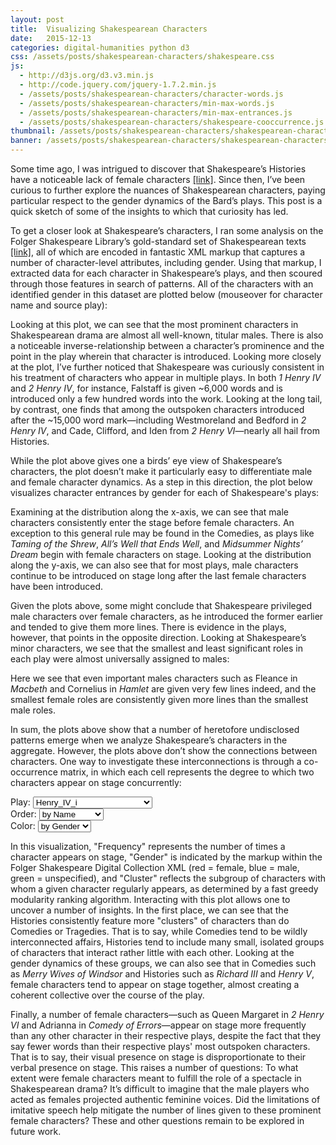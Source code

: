```yaml
---
layout: post
title:  Visualizing Shakespearean Characters
date:   2015-12-13
categories: digital-humanities python d3
css: /assets/posts/shakespearean-characters/shakespeare.css
js: 
  - http://d3js.org/d3.v3.min.js
  - http://code.jquery.com/jquery-1.7.2.min.js
  - /assets/posts/shakespearean-characters/character-words.js
  - /assets/posts/shakespearean-characters/min-max-words.js
  - /assets/posts/shakespearean-characters/min-max-entrances.js
  - /assets/posts/shakespearean-characters/shakespeare-cooccurrence.js
thumbnail: /assets/posts/shakespearean-characters/shakespearean-characters-thumb.jpg
banner: /assets/posts/shakespearean-characters/shakespearean-characters-banner.png
---
```


Some time ago, I was intrigued to discover that Shakespeare’s Histories have a noticeable lack of female characters [[link]][previous-shakes-post]. Since then, I’ve been curious to further explore the nuances of Shakespearean characters, paying particular respect to the gender dynamics of the Bard’s plays. This post is a quick sketch of some of the insights to which that curiosity has led.

To get a closer look at Shakespeare’s characters, I ran some analysis on the Folger Shakespeare Library’s gold-standard set of Shakespearean texts [[link]][folger-digital-library], all of which are encoded in fantastic XML markup that captures a number of character-level attributes, including gender. Using that markup, I extracted data for each character in Shakespeare’s plays, and then scoured through those features in search of patterns. All of the characters with an identified gender in this dataset are plotted below (mouseover for character name and source play):

<!-- Words Spoken by Character Entrance Plot -->
<div id='character-words' class='chart'></div>

Looking at this plot, we can see that the most prominent characters in Shakespearean drama are almost all well-known, titular males. There is also a noticeable inverse-relationship between a character’s prominence and the point in the play wherein that character is introduced. Looking more closely at the plot, I’ve further noticed that Shakespeare was curiously consistent in his treatment of characters who appear in multiple plays. In both <i>1 Henry IV</i> and <i>2 Henry IV</i>, for instance, Falstaff is given ~6,000 words and is introduced only a few hundred words into the work. Looking at the long tail, by contrast, one finds that among the outspoken characters introduced after the ~15,000 word mark—including Westmoreland and Bedford in <i>2 Henry IV</i>, and Cade, Clifford, and Iden from <i>2 Henry VI</i>—nearly all hail from Histories.

While the plot above gives one a birds’ eye view of Shakespeare’s characters, the plot doesn’t make it particularly easy to differentiate male and female character dynamics. As a step in this direction, the plot below visualizes character entrances by gender for each of Shakespeare's plays:

<!-- first and last entrance by gender plot -->
<div id='min-max-entrance' class='chart'></div>

Examining at the distribution along the x-axis, we can see that male characters consistently enter the stage before female characters. An exception to this general rule may be found in the Comedies, as plays like <i>Taming of the Shrew</i>, <i>All’s Well that Ends Well</i>, and <i>Midsummer Nights’ Dream</i> begin with female characters on stage. Looking at the distribution along the y-axis, we can also see that for most plays, male characters continue to be introduced on stage long after the last female characters have been introduced.

Given the plots above, some might conclude that Shakespeare privileged male characters over female characters, as he introduced the former earlier and tended to give them more lines. There is evidence in the plays, however, that points in the opposite direction. Looking at Shakespeare’s minor characters, we see that the smallest and least significant roles in each play were almost universally assigned to males:

<!-- min and max words by gender plot -->
<div id='min-max-words' class='chart'></div>

Here we see that even important males characters such as Fleance in <i>Macbeth</i> and Cornelius in <i>Hamlet</i> are given very few lines indeed, and the smallest female roles are consistently given more lines than the smallest male roles.

In sum, the plots above show that a number of heretofore undisclosed patterns emerge when we analyze Shakespeare’s characters in the aggregate. However, the plots above don’t show the connections between characters. One way to investigate these interconnections is through a co-occurrence matrix, in which each cell represents the degree to which two characters appear on stage concurrently:

<!-- character cooccurrence plot -->
<div class='selection-menu'>
  <div class='select-container'>
    <span>Play:</span>
    <select class='play-menu' id='selected-json'>
      <option value='1H4.json'>Henry_IV_i</option>
      <option value='Ant.json'>Antony_And_Cleopatra</option>
      <option value='MND.json'>Midsummer-Nights_Dream</option>
      <option value='AWW.json'>Alls_Well</option>
      <option value='Cor.json'>Coriolanus</option>
      <option value='Cym.json'>Cymbeline</option>
      <option value='Ham.json'>Hamlet</option>
      <option value='JC.json'>Julius_Caesar</option>
      <option value='Lr.json'>King_Lear</option>
      <option value='LLL.json'>Loves_Labours_Lost</option>
      <option value='Mac.json'>Macbeth</option>
      <option value='MM.json'>Measure_For_Measure</option>
      <option value='Ado.json'>Much_Ado</option>
      <option value='Oth.json'>Othello</option>
      <option value='Per.json'>Pericles</option>
      <option value='Rom.json'>Romeo_And_Juliet</option>
      <option value='Err.json'>Comedy_Of_Errors</option>
      <option value='Jn.json'>King_John</option>
      <option value='MV.json'>Merchant_Of_Venice</option>
      <option value='Wiv.json'>Merry_Wives_Of_Windsor</option>
      <option value='Shr.json'>Taming_Of_The_Shrew</option>
      <option value='Tmp.json'>Tempest</option>
      <option value='TGV.json'>Two_Gentlemen_Of_Verona</option>
      <option value='TNK.json'>Two_Noble_Kinsmen</option>
      <option value='WT.json'>Winters_Tale</option>
      <option value='Tim.json'>Timon_Of_Athens</option>
      <option value='Tit.json'>Titus_Andronicus</option>
      <option value='Tro.json'>Troilus_And_Cressida</option>
      <option value='TN.json'>Twelfth_Night</option>
      <option value='R2.json'>King_Richard_II</option>
      <option value='R3.json'>King_Richard_III</option>
      <option value='2H4.json'>Henry_IV_ii</option>
      <option value='H5.json'>King_Henry_V</option>
      <option value='1H6.json'>Henry_VI_i</option>
      <option value='2H6.json'>Henry_VI_ii</option>
      <option value='3H6.json'>Henry_VI_iii</option>
    </select>
  </div>

  <div class='select-container'>
    <span>Order:</span>
    <select class='play-menu' id='order'>
      <option value='name'>by Name</option>
      <option value='count'>by Frequency</option>
      <option value='group'>by Cluster</option>
      <option value='gender'>by Gender</option>
    </select>
  </div>

  <div class='select-container'>
    <span>Color:</span>
    <select id='color-dropdown'>
      <option value='gender'>by Gender</option>
      <option value='cluster'>by Cluster</option>
    </select>
  </div>
</div>

<div id='cooccurrence' class='chart'></div>

<p>In this visualization, "Frequency" represents the number of times a character appears on stage, "Gender" is indicated by the markup within the Folger Shakespeare Digital Collection XML (red = female, blue = male, green = unspecified), and "Cluster" reflects the subgroup of characters with whom a given character regularly appears, as determined by a fast greedy modularity ranking algorithm. Interacting with this plot allows one to uncover a number of insights. In the first place, we can see that the Histories consistently feature more "clusters" of characters than do Comedies or Tragedies. That is to say, while Comedies tend to be wildly interconnected affairs, Histories tend to include many small, isolated groups of characters that interact rather little with each other.  Looking at the gender dynamics of these groups, we can also see that in Comedies such as <i>Merry Wives of Windsor</i> and Histories such as <i>Richard III</i> and <i>Henry V</i>, female characters tend to appear on stage together, almost creating a coherent collective over the course of the play.</p>

<p>Finally, a number of female characters—such as Queen Margaret in <i>2 Henry VI</i> and Adrianna in <i>Comedy of Errors</i>—appear on stage more frequently than any other character in their respective plays, despite the fact that they say fewer words than their respective plays' most outspoken characters. That is to say, their visual presence on stage is disproportionate to their verbal presence on stage. This raises a number of questions: To what extent were female characters meant to fulfill the role of a spectacle in Shakespearean drama? It’s difficult to imagine that the male players who acted as females projected authentic feminine voices. Did the limitations of imitative speech help mitigate the number of lines given to these prominent female characters? These and other questions remain to be explored in future work.</p> 

[previous-shakes-post]:/posts/classifying-shakespearean-drama-with-sparse-feature-sets.html
[folger-digital-library]:http://www.folgerdigitaltexts.org/
